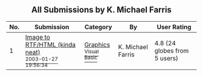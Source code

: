 ﻿<div align="center">

## All Submissions by K\. Michael Farris

</div>

No.  | Submission | Category | By   | User Rating
---- | ---------- | -------- | ---- | -----------
1 | [Image to RTF/HTML \(kinda neat\)<br /><sup>2003-01-27 19:56:34</sup>](https://github.com/Planet-Source-Code/k-michael-farris-image-to-rtf-html-kinda-neat__1-42756) | [Graphics<br /><sup>Visual Basic</sup>](../ByCategory/graphics__1-46.md) | K\. Michael Farris | 4.8 (24 globes from 5 users)
